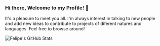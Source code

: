 ### Hi there, Welcome to my Profile! 👋

It's a pleasure to meet you all. I'm always interest in talking to new people and add new ideas to contribute to projects of diferent natures and languages.
Feel free to browse around!



![Felipe's GitHub Stats](https://github-readme-stats.vercel.app/api?username=fe0093&show_icons=true&theme=chartreuse-dark)


<!--
**fe0093/fe0093** is a ✨ _special_ ✨ repository because its `README.md` (this file) appears on your GitHub profile.

Here are some ideas to get you started:

- 🔭 I’m currently working on ...
- 🌱 I’m currently learning ...
- 👯 I’m looking to collaborate on ...
- 🤔 I’m looking for help with ...
- 💬 Ask me about ...
- 📫 How to reach me: ...
- 😄 Pronouns: ...
- ⚡ Fun fact: ...
-->
